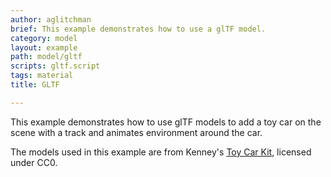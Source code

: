 ```yaml
---
author: aglitchman
brief: This example demonstrates how to use a glTF model.
category: model
layout: example
path: model/gltf
scripts: gltf.script
tags: material
title: GLTF

---
```


This example demonstrates how to use glTF models to add a toy car on the scene with a track and animates environment around the car.

The models used in this example are from Kenney's [Toy Car Kit](https://kenney.nl/assets/toy-car-kit), licensed under CC0.